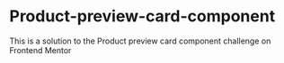 # Product-preview-card-component
This is a solution to the Product preview card component challenge on Frontend Mentor
